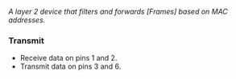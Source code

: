 _A layer 2 device that filters and forwards [Frames] based on MAC addresses._
### Transmit
- Receive data on pins 1 and 2.
- Transmit data on pins 3 and 6.